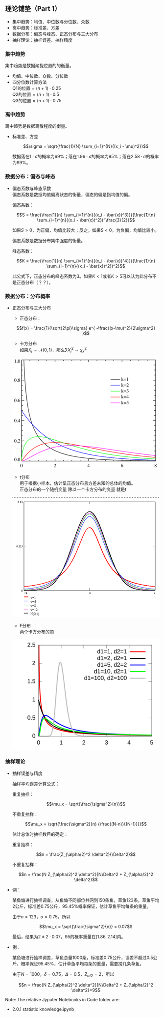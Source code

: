 ## 理论铺垫（Part 1）
- 集中趋势：均值、中位数与分位数、众数
- 离中趋势：标准差、方差
- 数据分布：偏态与峰态、正态分布与三大分布
- 抽样理论：抽样误差、抽样精度

### 集中趋势
集中趋势是数据聚拢位置的的衡量。
- 均值、中位数、众数、分位数
- 四分位数计算方法</br>
    Q1的位置$=(n+1) \cdot 0.25$</br>
    Q2的位置$=(n+1) \cdot 0.5$</br>
    Q3的位置$=(n+1) \cdot 0.75$

### 离中趋势
离中趋势是数据离散程度的衡量。
- 标准差、方差

    $$\sigma = \sqrt{\frac{1}{N} \sum_{i=1}^{N}{(x_i - \mu)^2}}$$

    数据落在$1 \cdot \sigma$的概率为$69\%$；落在$1.96 \cdot \sigma$的概率为$95\%$；落在$2.58 \cdot \sigma$的概率为$99\%$。

### 数据分布：偏态与峰态
- 偏态系数与峰态系数</br>
    偏态系数是数据均值偏离状态的衡量，偏态的偏是指均值的偏。

    偏态系数：

    $$S = \frac{\frac{1}{n} \sum_{i=1}^{n}{(x_i - \bar{x})^3}}{(\frac{1}{n} \sum_{i=1}^{n}{(x_i - \bar{x})^2})^\frac{3}{2}}$$

    如果$S>0$，为正偏，均值比较大；反之，如果$S<0$，为负偏，均值比较小。

    偏态系数是数据分布集中强度的衡量。

    峰态系数：

    $$K = \frac{\frac{1}{n} \sum_{i=1}^{n}{(x_i - \bar{x})^4}}{(\frac{1}{n} \sum_{i=1}^{n}{(x_i - \bar{x})^2})^2}$$

    此公式下，正态分布的峰态系数为3。如果$K<1$或者$K>5$可以认为此分布不是正态分布（？？）。

### 数据分布：分布概率
- 正态分布与三大分布
    - 正态分布：

    $$f(x) = \frac{1}{\sqrt{2\pi}\sigma} e^{ -\frac{(x-\mu)^2}{2\sigma^2} }$$

    - 卡方分布</br>
    如果$X_i \sim \mathcal{N}(0,1)$，那么$\sum{X_i^2} \sim \chi_k^2$
    
    ![Chi-square distribution](img/Chi-square_distributionPDF.png)

    - t分布</br>
    用于根据小样本，估计呈正态分布且方差未知的总体的均值。</br>
    正态分布的一个随机变量 除以一个卡方分布的变量 就是t

    ![T-student distribution](img/TStudent.png)

    - F分布</br>
    两个卡方分布的商

    ![F distribution](img/F-distribution_pdf.svg)

### 抽样理论
- 抽样误差与精度
    
    抽样平均误差计算公式：

    重复抽样：

    $$\mu_x = \sqrt{\frac{\sigma^2}{n}}$$

    不重复抽样：

    $$\mu_x = \sqrt{\frac{\sigma^2}{n} {\frac{(N-n)}{(N-1)}}}$$

    估计总体时抽样数目的确定：

    重复抽样：

    $$n = \frac{Z_{\alpha/2}^2 \delta^2}{\Delta^2}$$

    不重复抽样：

    $$n = \frac{N Z_{\alpha/2}^2 \delta^2}{N\Delta^2 + Z_{\alpha/2}^2 \delta^2}$$

- 例：

    某鱼塘进行抽样调查，从鱼塘不同部位共网到150条鱼，草鱼123条，草鱼平均2公斤，标准差0.75公斤，95.45%概率保证，估计草鱼平均每条的重量。

    由于$n=123$，$\sigma=0.75$，所以

    $$\mu_x = \sqrt{\frac{\sigma^2}{n}} = 0.07$$

    最后，结果为$2 \pm 2 \cdot 0.07$，$95%$的概率重量在$[1.86, 2.14]$内。

- 例：

    某鱼塘进行抽样调差，草鱼总量1000条，标准差0.75公斤，误差不超过0.5公斤，概率保证95.45%，估计草鱼平均每条的重量，需要捞几条草鱼。

    由于$N=1000$，$\delta=0.75$，$\Delta=0.5$，$Z_{\alpha/2}=2$，所以

    $$n = \frac{N Z_{\alpha/2}^2 \delta^2}{N\Delta^2 + Z_{\alpha/2}^2 \delta^2}=9$$

Note:
The relative Jyputer Notebooks in Code folder are:
- 2.0.1 statistic knowledge.ipynb